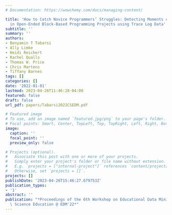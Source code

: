 ```yaml
---
# Documentation: https://wowchemy.com/docs/managing-content/

title: 'How to Catch Novice Programmers’ Struggles: Detecting Moments of Struggle
  in Open-Ended Block-Based Programming Projects using Trace Log Data'
subtitle: ''
summary: ''
authors:
- Benyamin T Tabarsi
- Ally Limke
- Heidi Reichert
- Rachel Qualls
- Thomas W. Price
- Chris Martens
- Tiffany Barnes
tags: []
categories: []
date: '2022-01-01'
lastmod: 2023-04-26T11:46:28-04:00
featured: false
draft: false
url_pdf: papers/Tabarsi2022CSEDM.pdf

# Featured image
# To use, add an image named `featured.jpg/png` to your page's folder.
# Focal points: Smart, Center, TopLeft, Top, TopRight, Left, Right, BottomLeft, Bottom, BottomRight.
image:
  caption: ''
  focal_point: ''
  preview_only: false

# Projects (optional).
#   Associate this post with one or more of your projects.
#   Simply enter your project's folder or file name without extension.
#   E.g. `projects = ["internal-project"]` references `content/project/deep-learning/index.md`.
#   Otherwise, set `projects = []`.
projects: []
publishDate: '2023-04-26T15:46:27.679753Z'
publication_types:
- '1'
abstract: ''
publication: "*Proceedings of the 6th Workshop on Educational Data Mining in Computer\
  \ Science Education @ EDM'22*"
---
```

